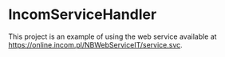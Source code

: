 # IncomServiceHandler
This project is an example of using the web service available at https://online.incom.pl/NBWebServiceIT/service.svc.
